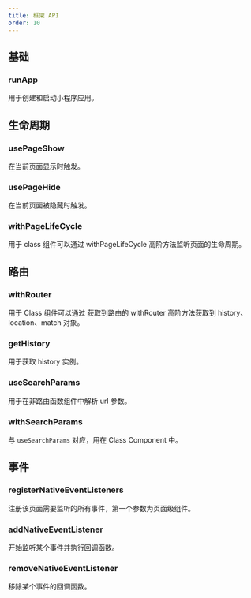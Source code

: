 ```yaml
---
title: 框架 API
order: 10
---
```


## 基础

### runApp

用于创建和启动小程序应用。

## 生命周期

### usePageShow

在当前页面显示时触发。

### usePageHide

在当前页面被隐藏时触发。

### withPageLifeCycle

用于 class 组件可以通过 withPageLifeCycle 高阶方法监听页面的生命周期。

## 路由

### withRouter

用于 Class 组件可以通过 获取到路由的 withRouter 高阶方法获取到 history、location、match 对象。

### getHistory

用于获取 history 实例。

### useSearchParams

用于在非路由函数组件中解析 url 参数。

### withSearchParams

与 `useSearchParams` 对应，用在 Class Component 中。

## 事件

### registerNativeEventListeners

注册该页面需要监听的所有事件，第一个参数为页面级组件。

### addNativeEventListener

开始监听某个事件并执行回调函数。

### removeNativeEventListener

移除某个事件的回调函数。
